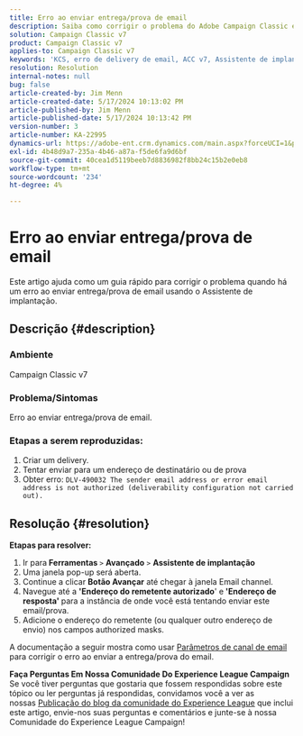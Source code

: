 ```yaml
---
title: Erro ao enviar entrega/prova de email
description: Saiba como corrigir o problema do Adobe Campaign Classic em que há um erro ao enviar entrega/prova de email usando o assistente de implantação.
solution: Campaign Classic v7
product: Campaign Classic v7
applies-to: Campaign Classic v7
keywords: 'KCS, erro de delivery de email, ACC v7, Assistente de implantação '
resolution: Resolution
internal-notes: null
bug: false
article-created-by: Jim Menn
article-created-date: 5/17/2024 10:13:02 PM
article-published-by: Jim Menn
article-published-date: 5/17/2024 10:13:42 PM
version-number: 3
article-number: KA-22995
dynamics-url: https://adobe-ent.crm.dynamics.com/main.aspx?forceUCI=1&pagetype=entityrecord&etn=knowledgearticle&id=b437469d-9a14-ef11-9f8a-6045bd006268
exl-id: 4b48d9a7-235a-4b46-a87a-f5de6fa9d6bf
source-git-commit: 40cea1d5119beeb7d8836982f8bb24c15b2e0eb8
workflow-type: tm+mt
source-wordcount: '234'
ht-degree: 4%

---
```


# Erro ao enviar entrega/prova de email


Este artigo ajuda como um guia rápido para corrigir o problema quando há um erro ao enviar entrega/prova de email usando o Assistente de implantação.

## Descrição {#description}


### <b>Ambiente</b>

Campaign Classic v7



### <b>Problema/Sintomas</b>

Erro ao enviar entrega/prova de email.

### <b>Etapas a serem reproduzidas:</b>

1. Criar um delivery.
2. Tentar enviar para um endereço de destinatário ou de prova
3. Obter erro: `DLV-490032 The sender email address or error email address is not authorized (deliverability configuration not carried out).`



## Resolução {#resolution}

<b>Etapas para resolver:</b>
1. Ir para<b> Ferramentas </b>`>`  <b>Avançado</b> `>`  <b>Assistente de implantação</b>
2. Uma janela pop-up será aberta.
3. Continue a clicar <b>Botão Avançar</b> até chegar à janela Email channel.
4. Navegue até a <b>&#39;Endereço do remetente autorizado</b>&#39; e<b> &#39;Endereço de resposta&#39; </b>para a instância de onde você está tentando enviar este email/prova.
5. Adicione o endereço do remetente (ou qualquer outro endereço de envio) nos campos authorized masks.




A documentação a seguir mostra como usar [Parâmetros de canal de email](https://experienceleague.adobe.com/docs/campaign-classic/using/installing-campaign-classic/initial-configuration/deploying-an-instance.html#email-channel-parameters) para corrigir o erro ao enviar a entrega/prova do email.


<b>Faça Perguntas Em Nossa Comunidade Do Experience League Campaign</b>
Se você tiver perguntas que gostaria que fossem respondidas sobre este tópico ou ler perguntas já respondidas, convidamos você a ver as nossas [Publicação do blog da comunidade do Experience League](https://experienceleaguecommunities.adobe.com/t5/adobe-campaign-classic-blogs/introducing-top-kcs-articles-curated-for-your-troubleshooting/bc-p/672426#M132 "Seguir link") que inclui este artigo, envie-nos suas perguntas e comentários e junte-se à nossa Comunidade do Experience League Campaign!
